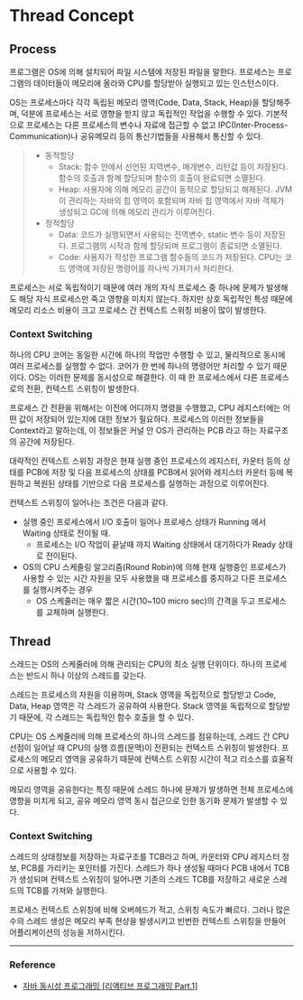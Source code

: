 # Thread Concept

## Process
 
프로그램은 OS에 의해 설치되어 파일 시스템에 저장된 파일을 말한다. 프로세스는 프로그램의 데이터들이 메모리에 올라와 CPU를 할당받아 실행되고 있는 인스턴스이다.
  
OS는 프로세스마다 각각 독립된 메모리 영역(Code, Data, Stack, Heap)을 할당해주며, 덕분에 프로세스는 서로 영향을 받지 않고 독립적인 작업을 수행할 수 있다.
기본적으로 프로세스는 다른 프로세스의 변수나 자료에 접근할 수 없고 IPC(Inter-Process-Communication)나 공유메모리 등의 통신기법들을 사용해서 통신할 수 있다.

> - 동적할당
>   - Stack: 함수 안에서 선언된 지역변수, 매개변수, 리턴값 등이 저장된다. 함수의 호출과 함꼐 할당되며 함수의 호출이 완료되면 소멸된다.
>   - Heap: 사용자에 의해 메모리 공간이 동적으로 할당되고 해제된다. JVM이 관리하는 자바의 힙 영역이 포함되며 자바 힙 영역에서 자바 객체가 생성되고 GC에 의해 메모리 관리가 이루어진다.
> - 정적할당
>   - Data: 코드가 실행되면서 사용되는 전역변수, static 변수 등이 저장된다. 프로그램의 시작과 함께 할당되며 프로그램이 종료되면 소멸된다.
>   - Code: 사용자가 작성한 프로그램 함수들의 코드가 저장된다. CPU는 코드 영역에 저장된 명령어를 하나씩 가져가서 처리한다.

프로세스는 서로 독립적이기 때문에 여러 개의 자식 프로세스 중 하나에 문제가 발생해도 해당 자식 프로세스만 죽고 영향을 미치지 않는다. 하지만 상호 독립적인 특성 때문에 메모리 리소스 비용이 크고 프로세스 간 컨텍스트 스위칭 비용이 많이 발생한다.

### Context Switching

하나의 CPU 코어는 동일한 시간에 하나의 작업만 수행할 수 있고, 물리적으로 동시에 여러 프로세스를 실행할 수 없다. 코어가 한 번에 하나의 명령어만 처리할 수 있기 때문이다.
OS는 이러한 문제를 동시성으로 해결한다. 이 때 한 프로세스에서 다른 프로세스로의 전환, 컨텍스트 스위칭이 발생한다.
  
프로세스 간 전환을 위해서는 이전에 어디까지 명령을 수행했고, CPU 레지스터에는 어떤 값이 저장되어 있는지에 대한 정보가 필요하다.
프로세스의 이러한 정보들을 Context라고 말하는데, 이 정보들은 커널 안 OS가 관리하는 PCB 라고 하는 자료구조의 공간에 저장된다.

대략적인 컨텍스트 스위칭 과정은 현재 실행 중인 프로세스의 레지스터, 카운터 등의 상태를 PCB에 저장 및 다음 프로세스의 상태를 PCB에서 읽어와 레지스터 카운터 등에 복원하고 복원된 상태를 기반으로 다음 프로세스를 실행하는 과정으로 이루어진다.

컨텍스트 스위칭이 일어나는 조건은 다음과 같다.
- 실행 중인 프로세스에서 I/O 호출이 일어나 프로세스 상태가 Running 에서 Waiting 상태로 전이될 때.
  - 프로세스는 I/O 작업이 끝날때 까지 Waiting 상태에서 대기하다가 Ready 상태로 전이된다.
- OS의 CPU 스케줄링 알고리즘(Round Robin)에 의해 현재 실행중인 프로세스가 사용할 수 있는 시간 자원을 모두 사용했을 때 프로세스를 중지하고 다른 프로세스를 실행시켜주는 경우
  - OS 스케줄러는 매우 짧은 시간(10~100 micro sec)의 간격을 두고 프로세스를 교체하며 실행한다.

## Thread

스레드는 OS의 스케줄러에 의해 관리되는 CPU의 최소 실행 단위이다. 하나의 프로세스는 반드시 하나 이상의 스레드를 갖는다.
  
스레드는 프로세스의 자원을 이용하며, Stack 영역을 독립적으로 할당받고 Code, Data, Heap 영역은 각 스레드가 공유하여 사용한다.
Stack 영역을 독립적으로 할당받기 때문에, 각 스레드는 독립적인 함수 호출을 할 수 있다.
  
CPU는 OS 스케줄러에 의해 프로세스의 하나의 스레드를 점유하는데, 스레드 간 CPU 선점이 일어날 때 CPU의 실행 흐름(문맥)이 전환되는 컨텍스트 스위칭이 발생한다. 
프로세스의 메모리 영역을 공유하기 때문에 컨텍스트 스위칭 시간이 적고 리소스를 효율적으로 사용할 수 있다. 
  
메모리 영역을 공유한다는 특징 때문에 스레드 하나에 문제가 발생하면 전체 프로세스에 영향을 미치게 되고, 공유 메모리 영역 동시 접근으로 인한 동기화 문제가 발생할 수 있다.  

### Context Switching

스레드의 상태정보를 저장하는 자료구조를 TCB라고 하며, 카운터와 CPU 레지스터 정보, PCB를 가리키는 포인터를 가진다.
스레드가 하나 생성될 때마다 PCB 내에서 TCB가 생성되며 컨텍스트 스위칭이 일어나면 기존의 스레드 TCB를 저장하고 새로운 스레드의 TCB를 가져와 실행한다.
  
프로세스 컨텍스트 스위칭에 비해 오버헤드가 적고, 스위칭 속도가 빠르다. 그러나 많은 수의 스레드 생성은 메모리 부족 현상을 발생시키고 빈번한 컨텍스트 스위칭을 만들어 어플리케이션의 성능을 저하시킨다.

---

### Reference
- [자바 동시성 프로그래밍 \[리액티브 프로그래밍 Part.1\]](https://www.inflearn.com/course/%EC%9E%90%EB%B0%94-%EB%8F%99%EC%8B%9C%EC%84%B1-%ED%94%84%EB%A1%9C%EA%B7%B8%EB%9E%98%EB%B0%8D-%EB%A6%AC%EC%95%A1%ED%8B%B0%EB%B8%8C-part1/dashboard)
